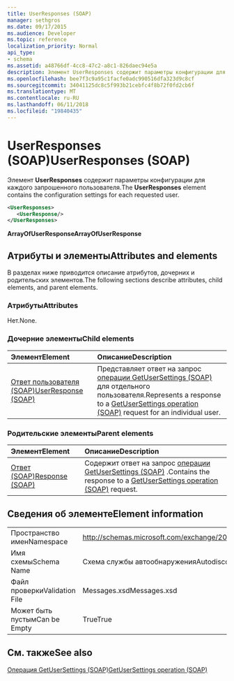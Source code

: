 ```yaml
---
title: UserResponses (SOAP)
manager: sethgros
ms.date: 09/17/2015
ms.audience: Developer
ms.topic: reference
localization_priority: Normal
api_type:
- schema
ms.assetid: a48766df-4cc8-47c2-a8c1-826daec94e5a
description: Элемент UserResponses содержит параметры конфигурации для каждого запрошенного пользователя.
ms.openlocfilehash: bee7f3c9a95c1facfe0adc990516dfa323d9c8cf
ms.sourcegitcommit: 34041125dc8c5f993b21cebfc4f8b72f0fd2cb6f
ms.translationtype: MT
ms.contentlocale: ru-RU
ms.lasthandoff: 06/11/2018
ms.locfileid: "19840435"
---
```

# <a name="userresponses-soap"></a><span data-ttu-id="83514-103">UserResponses (SOAP)</span><span class="sxs-lookup"><span data-stu-id="83514-103">UserResponses (SOAP)</span></span>

<span data-ttu-id="83514-104">Элемент **UserResponses** содержит параметры конфигурации для каждого запрошенного пользователя.</span><span class="sxs-lookup"><span data-stu-id="83514-104">The **UserResponses** element contains the configuration settings for each requested user.</span></span> 
  
```XML
<UserResponses>
   <UserResponse/>
</UserResponses>
```

 <span data-ttu-id="83514-105">**ArrayOfUserResponse**</span><span class="sxs-lookup"><span data-stu-id="83514-105">**ArrayOfUserResponse**</span></span>
## <a name="attributes-and-elements"></a><span data-ttu-id="83514-106">Атрибуты и элементы</span><span class="sxs-lookup"><span data-stu-id="83514-106">Attributes and elements</span></span>

<span data-ttu-id="83514-107">В разделах ниже приводится описание атрибутов, дочерних и родительских элементов.</span><span class="sxs-lookup"><span data-stu-id="83514-107">The following sections describe attributes, child elements, and parent elements.</span></span>
  
### <a name="attributes"></a><span data-ttu-id="83514-108">Атрибуты</span><span class="sxs-lookup"><span data-stu-id="83514-108">Attributes</span></span>

<span data-ttu-id="83514-109">Нет.</span><span class="sxs-lookup"><span data-stu-id="83514-109">None.</span></span>
  
### <a name="child-elements"></a><span data-ttu-id="83514-110">Дочерние элементы</span><span class="sxs-lookup"><span data-stu-id="83514-110">Child elements</span></span>

|<span data-ttu-id="83514-111">**Элемент**</span><span class="sxs-lookup"><span data-stu-id="83514-111">**Element**</span></span>|<span data-ttu-id="83514-112">**Описание**</span><span class="sxs-lookup"><span data-stu-id="83514-112">**Description**</span></span>|
|:-----|:-----|
|[<span data-ttu-id="83514-113">Ответ пользователя (SOAP)</span><span class="sxs-lookup"><span data-stu-id="83514-113">UserResponse (SOAP)</span></span>](userresponse-soap.md) <br/> |<span data-ttu-id="83514-114">Представляет ответ на запрос [операции GetUserSettings (SOAP)](getusersettings-operation-soap.md) для отдельного пользователя.</span><span class="sxs-lookup"><span data-stu-id="83514-114">Represents a response to a [GetUserSettings operation (SOAP)](getusersettings-operation-soap.md) request for an individual user.</span></span>  <br/> |
   
### <a name="parent-elements"></a><span data-ttu-id="83514-115">Родительские элементы</span><span class="sxs-lookup"><span data-stu-id="83514-115">Parent elements</span></span>

|<span data-ttu-id="83514-116">**Элемент**</span><span class="sxs-lookup"><span data-stu-id="83514-116">**Element**</span></span>|<span data-ttu-id="83514-117">**Описание**</span><span class="sxs-lookup"><span data-stu-id="83514-117">**Description**</span></span>|
|:-----|:-----|
|[<span data-ttu-id="83514-118">Ответ (SOAP)</span><span class="sxs-lookup"><span data-stu-id="83514-118">Response (SOAP)</span></span>](response-soap.md) <br/> |<span data-ttu-id="83514-119">Содержит ответ на запрос [операции GetUserSettings (SOAP)](getusersettings-operation-soap.md) .</span><span class="sxs-lookup"><span data-stu-id="83514-119">Contains the response to a [GetUserSettings operation (SOAP)](getusersettings-operation-soap.md) request.</span></span>  <br/> |
   
## <a name="element-information"></a><span data-ttu-id="83514-120">Сведения об элементе</span><span class="sxs-lookup"><span data-stu-id="83514-120">Element information</span></span>

|||
|:-----|:-----|
|<span data-ttu-id="83514-121">Пространство имен</span><span class="sxs-lookup"><span data-stu-id="83514-121">Namespace</span></span>  <br/> |http://schemas.microsoft.com/exchange/2010/Autodiscover  <br/> |
|<span data-ttu-id="83514-122">Имя схемы</span><span class="sxs-lookup"><span data-stu-id="83514-122">Schema Name</span></span>  <br/> |<span data-ttu-id="83514-123">Схема службы автообнаружения</span><span class="sxs-lookup"><span data-stu-id="83514-123">Autodiscover schema</span></span>  <br/> |
|<span data-ttu-id="83514-124">Файл проверки</span><span class="sxs-lookup"><span data-stu-id="83514-124">Validation File</span></span>  <br/> |<span data-ttu-id="83514-125">Messages.xsd</span><span class="sxs-lookup"><span data-stu-id="83514-125">Messages.xsd</span></span>  <br/> |
|<span data-ttu-id="83514-126">Может быть пустым</span><span class="sxs-lookup"><span data-stu-id="83514-126">Can be Empty</span></span>  <br/> |<span data-ttu-id="83514-127">True</span><span class="sxs-lookup"><span data-stu-id="83514-127">True</span></span>  <br/> |
   
## <a name="see-also"></a><span data-ttu-id="83514-128">См. также</span><span class="sxs-lookup"><span data-stu-id="83514-128">See also</span></span>



[<span data-ttu-id="83514-129">Операция GetUserSettings (SOAP)</span><span class="sxs-lookup"><span data-stu-id="83514-129">GetUserSettings operation (SOAP)</span></span>](getusersettings-operation-soap.md)

